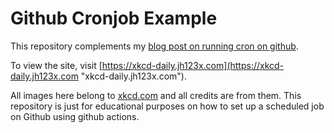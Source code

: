 # Github Cronjob Example

This repository complements my [blog post on running cron on github](https://jh123x.com/blog/2024/github-as-a-cronjob/ "Github as a Cronjob").

To view the site, visit [https://xkcd-daily.jh123x.com](https://xkcd-daily.jh123x.com "xkcd-daily.jh123x.com").

All images here belong to [xkcd.com](https://xkcd.com "xkcd.com") and all credits are from them.
This repository is just for educational purposes on how to set up a scheduled job on Github using github actions.

